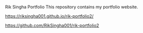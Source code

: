 Rik Singha Portfolio
This repository contains my portfolio website.

https://riksingha001.github.io/rik-portfolio2/


https://github.com/RikSingha001/rik-portfolio2

